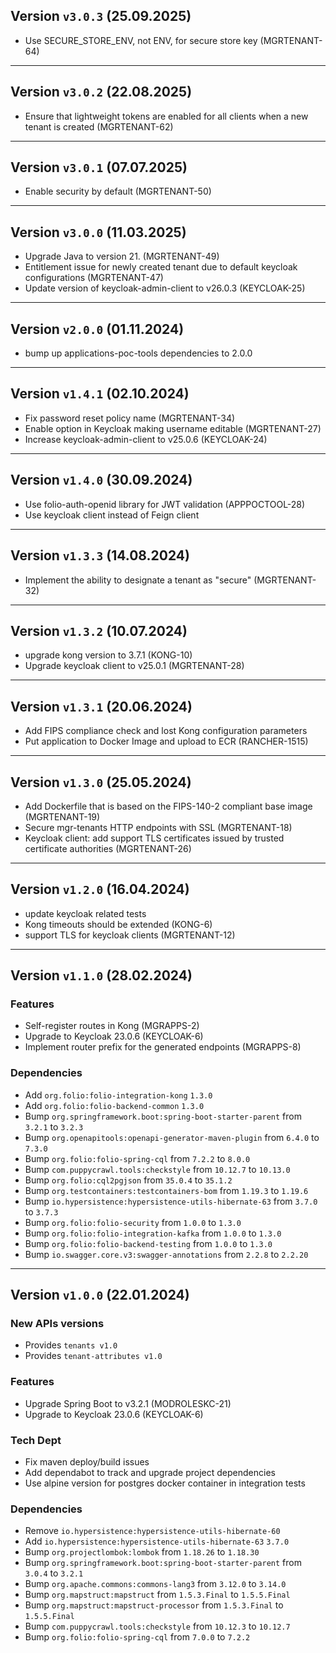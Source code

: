 ## Version `v3.0.3` (25.09.2025)
* Use SECURE\_STORE\_ENV, not ENV, for secure store key (MGRTENANT-64)

---

## Version `v3.0.2` (22.08.2025)
* Ensure that lightweight tokens are enabled for all clients when a new tenant is created (MGRTENANT-62)

---

## Version `v3.0.1` (07.07.2025)
* Enable security by default (MGRTENANT-50)

---

## Version `v3.0.0` (11.03.2025)
* Upgrade Java to version 21. (MGRTENANT-49)
* Entitlement issue for newly created tenant due to default keycloak configurations (MGRTENANT-47)
* Update version of keycloak-admin-client to v26.0.3 (KEYCLOAK-25)

---

## Version `v2.0.0` (01.11.2024)
* bump up applications-poc-tools dependencies to 2.0.0

---

## Version `v1.4.1` (02.10.2024)
* Fix password reset policy name (MGRTENANT-34)
* Enable option in Keycloak making username editable (MGRTENANT-27)
* Increase keycloak-admin-client to v25.0.6 (KEYCLOAK-24)

---

## Version `v1.4.0` (30.09.2024)
* Use folio-auth-openid library for JWT validation (APPPOCTOOL-28)
* Use keycloak client instead of Feign client

---

## Version `v1.3.3` (14.08.2024)
* Implement the ability to designate a tenant as "secure" (MGRTENANT-32)

---

## Version `v1.3.2` (10.07.2024)
* upgrade kong version to 3.7.1 (KONG-10)
* Upgrade keycloak client to v25.0.1 (MGRTENANT-28)

---

## Version `v1.3.1` (20.06.2024)
* Add FIPS compliance check and lost Kong configuration parameters
* Put application to Docker Image and upload to ECR (RANCHER-1515)

---

## Version `v1.3.0` (25.05.2024)
* Add Dockerfile that is based on the FIPS-140-2 compliant base image (MGRTENANT-19)
* Secure mgr-tenants HTTP endpoints with SSL (MGRTENANT-18)
* Keycloak client: add support TLS certificates issued by trusted certificate authorities (MGRTENANT-26)

---

## Version `v1.2.0` (16.04.2024)
* update keycloak related tests
* Kong timeouts should be extended (KONG-6)
* support TLS for keycloak clients (MGRTENANT-12)

---

## Version `v1.1.0` (28.02.2024)
### Features
* Self-register routes in Kong (MGRAPPS-2)
* Upgrade to Keycloak 23.0.6 (KEYCLOAK-6)
* Implement router prefix for the generated endpoints (MGRAPPS-8)

### Dependencies
* Add `org.folio:folio-integration-kong` `1.3.0`
* Add `org.folio:folio-backend-common` `1.3.0`
* Bump `org.springframework.boot:spring-boot-starter-parent` from `3.2.1` to `3.2.3`
* Bump `org.openapitools:openapi-generator-maven-plugin` from `6.4.0` to `7.3.0`
* Bump `org.folio:folio-spring-cql` from `7.2.2` to `8.0.0`
* Bump `com.puppycrawl.tools:checkstyle` from `10.12.7` to `10.13.0`
* Bump `org.folio:cql2pgjson` from `35.0.4` to `35.1.2`
* Bump `org.testcontainers:testcontainers-bom` from `1.19.3` to `1.19.6`
* Bump `io.hypersistence:hypersistence-utils-hibernate-63` from `3.7.0` to `3.7.3`
* Bump `org.folio:folio-security` from `1.0.0` to `1.3.0`
* Bump `org.folio:folio-integration-kafka` from `1.0.0` to `1.3.0`
* Bump `org.folio:folio-backend-testing` from `1.0.0` to `1.3.0`
* Bump `io.swagger.core.v3:swagger-annotations` from `2.2.8` to `2.2.20`

---

## Version `v1.0.0` (22.01.2024)
### New APIs versions
* Provides `tenants v1.0`
* Provides `tenant-attributes v1.0`

### Features
* Upgrade Spring Boot to v3.2.1 (MODROLESKC-21)
* Upgrade to Keycloak 23.0.6 (KEYCLOAK-6)

### Tech Dept
* Fix maven deploy/build issues
* Add dependabot to track and upgrade project dependencies
* Use alpine version for postgres docker container in integration tests

### Dependencies
* Remove `io.hypersistence:hypersistence-utils-hibernate-60`
* Add `io.hypersistence:hypersistence-utils-hibernate-63` `3.7.0`
* Bump `org.projectlombok:lombok` from `1.18.26` to `1.18.30`
* Bump `org.springframework.boot:spring-boot-starter-parent` from `3.0.4` to `3.2.1`
* Bump `org.apache.commons:commons-lang3` from `3.12.0` to `3.14.0`
* Bump `org.mapstruct:mapstruct` from `1.5.3.Final` to `1.5.5.Final`
* Bump `org.mapstruct:mapstruct-processor` from `1.5.3.Final` to `1.5.5.Final`
* Bump `com.puppycrawl.tools:checkstyle` from `10.12.3` to `10.12.7`
* Bump `org.folio:folio-spring-cql` from `7.0.0` to `7.2.2`
